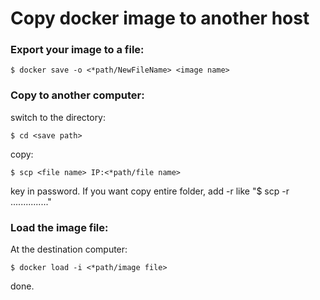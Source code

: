 # Copy docker image to another host

### Export your image to a file:

```shell
$ docker save -o <*path/NewFileName> <image name>
```

### Copy to another computer:

switch to the directory:

```shell
$ cd <save path>
```

copy:

```shell
$ scp <file name> IP:<*path/file name> 
```

key in password. If you want copy entire folder, add -r like "$ scp -r ..............."

### Load the image file:

At the destination computer:

```shell
$ docker load -i <*path/image file>
```

done.